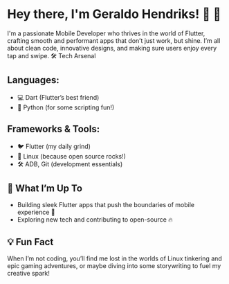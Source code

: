 # Hey there, I'm Geraldo Hendriks! 👋 🚀

I'm a passionate Mobile Developer who thrives in the world of Flutter, crafting smooth and performant apps that don’t just work, but shine. I’m all about clean code, innovative designs, and making sure users enjoy every tap and swipe.
🛠️ Tech Arsenal

## Languages:
  - 💻 Dart (Flutter’s best friend)
  - 🐧 Python (for some scripting fun!)

## Frameworks & Tools:
  - 🐦 Flutter (my daily grind)
  - 🐧 Linux (because open source rocks!)
  - 🛠️ ADB, Git (development essentials)

## 🎯 What I’m Up To
- Building sleek Flutter apps that push the boundaries of mobile experience 🚀
- Exploring new tech and contributing to open-source 🔥

## 💡 Fun Fact
When I’m not coding, you’ll find me lost in the worlds of Linux tinkering and epic gaming adventures, or maybe diving into some storywriting to fuel my creative spark!
